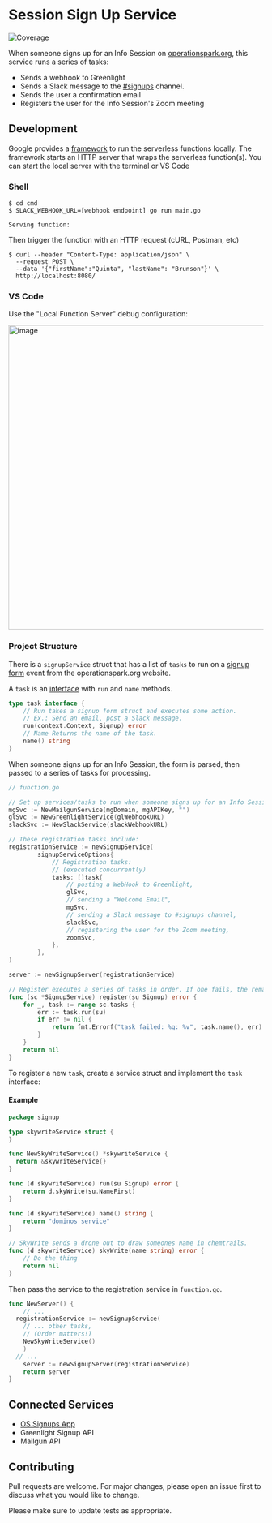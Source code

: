 # Session Sign Up Service

![Coverage](https://img.shields.io/badge/Coverage-56.6%25-yellow)

When someone signs up for an Info Session on [operationspark.org](https://operationspark.org),
this service runs a series of tasks:

- Sends a webhook to Greenlight
- Sends a Slack message to the [#signups](https://operationspark.slack.com/archives/G3F2KFGJH) channel.
- Sends the user a confirmation email
- Registers the user for the Info Session's Zoom meeting

## Development

Google provides a [framework](https://cloud.google.com/functions/docs/functions-framework) to run the serverless functions locally. The framework starts an HTTP server that wraps the serverless function(s). You can start the local server with the terminal or VS Code

### Shell

```shell
$ cd cmd
$ SLACK_WEBHOOK_URL=[webhook endpoint] go run main.go

Serving function:
```

Then trigger the function with an HTTP request (cURL, Postman, etc)

```shell
$ curl --header "Content-Type: application/json" \
  --request POST \
  --data '{"firstName":"Quinta", "lastName": "Brunson"}' \
  http://localhost:8080/
```

### VS Code

Use the "Local Function Server" debug configuration:

<img width="600" alt="image" src="https://user-images.githubusercontent.com/9354822/155805725-4de75940-d788-4265-a6cd-a42145e197bb.png">

### Project Structure

There is a `signupService` struct that has a list of `tasks` to run on a [signup form](https://operationspark.org/programs/workforce/infoSession) event from the operationspark.org website.

A `task` is an [interface](https://go.dev/tour/methods/9) with `run` and `name` methods.

```go
type task interface {
	// Run takes a signup form struct and executes some action.
	// Ex.: Send an email, post a Slack message.
	run(context.Context, Signup) error
	// Name Returns the name of the task.
	name() string
}
```

When someone signs up for an Info Session, the form is parsed, then passed to a series of tasks for processing.

```go
// function.go

// Set up services/tasks to run when someone signs up for an Info Session.
mgSvc := NewMailgunService(mgDomain, mgAPIKey, "")
glSvc := NewGreenlightService(glWebhookURL)
slackSvc := NewSlackService(slackWebhookURL)

// These registration tasks include:
registrationService := newSignupService(
		signupServiceOptions{
			// Registration tasks:
			// (executed concurrently)
			tasks: []task{
				// posting a WebHook to Greenlight,
				glSvc,
				// sending a "Welcome Email",
				mgSvc,
				// sending a Slack message to #signups channel,
				slackSvc,
				// registering the user for the Zoom meeting,
				zoomSvc,
			},
		},
)

server := newSignupServer(registrationService)
```

```go
// Register executes a series of tasks in order. If one fails, the remaining tasks are cancelled.
func (sc *SignupService) register(su Signup) error {
	for _, task := range sc.tasks {
		err := task.run(su)
		if err != nil {
			return fmt.Errorf("task failed: %q: %v", task.name(), err)
		}
	}
	return nil
}
```

To register a new `task`, create a service struct and implement the `task` interface:

#### Example

```go
package signup

type skywriteService struct {
}

func NewSkyWriteService() *skywriteService {
  return &skywriteService{}
}

func (d skywriteService) run(su Signup) error {
	return d.skyWrite(su.NameFirst)
}

func (d skywriteService) name() string {
	return "dominos service"
}

// SkyWrite sends a drone out to draw someones name in chemtrails.
func (d skywriteService) skyWrite(name string) error {
	// Do the thing
	return nil
}
```

Then pass the service to the registration service in `function.go`.

```go
func NewServer() {
	// ...
  registrationService := newSignupService(
    // ... other tasks,
    // (Order matters!)
    NewSkyWriteService()
	)
  // ...
	server := newSignupServer(registrationService)
	return server
}
```

## Connected Services

- [OS Signups App](https://operationspark.slack.com/apps/A0338E8UFFV-os-signups?tab=settings&next_id=0)
- Greenlight Signup API
- Mailgun API

## Contributing

Pull requests are welcome. For major changes, please open an issue first to discuss what you would like to change.

Please make sure to update tests as appropriate.
